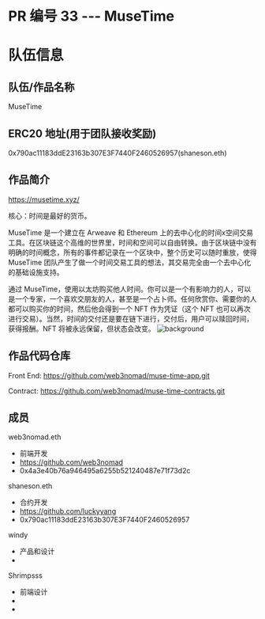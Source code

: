 # PR 编号 33  --- MuseTime
# 队伍信息
## 队伍/作品名称
MuseTime

## ERC20 地址(用于团队接收奖励)
0x790ac11183ddE23163b307E3F7440F2460526957(shaneson.eth)

## 作品简介

https://musetime.xyz/

核心：时间是最好的货币。

MuseTime 是一个建立在 Arweave 和 Ethereum 上的去中心化的时间x空间交易工具。在区块链这个高维的世界里，时间和空间可以自由转换。由于区块链中没有明确的时间概念，所有的事件都记录在一个区块中，整个历史可以随时重放，使得 MuseTime 团队产生了做一个时间交易工具的想法，其交易完全由一个去中心化的基础设施支持。

通过 MuseTime，使用以太坊购买他人时间。你可以是一个有影响力的人，可以是一个专家，一个喜欢交朋友的人，甚至是一个占卜师。任何欣赏你、需要你的人都可以购买你的时间，然后他会得到一个 NFT 作为凭证（这个 NFT 也可以再次进行交易）。当然，时间的交付还是要在链下进行，交付后，用户可以赎回时间，获得报酬。NFT 将被永远保留，但状态会改变。
![background](https://cloudflare-ipfs.com/ipfs/bafkreigtr35omcbvhexzvclndulxfohahlnrvcwgpjkfsvcrrwelqu3uoq)


## 作品代码仓库

Front End:
https://github.com/web3nomad/muse-time-app.git

Contract:
https://github.com/web3nomad/muse-time-contracts.git

## 成员

web3nomad.eth
- 前端开发
- https://github.com/web3nomad
- 0x4a3e40b76a946495a6255b521240487e71f73d2c

shaneson.eth
- 合约开发
- https://github.com/luckyyang
- 0x790ac11183ddE23163b307E3F7440F2460526957

windy
- 产品和设计
- 

Shrimpsss 
- 前端设计
- 
- 

